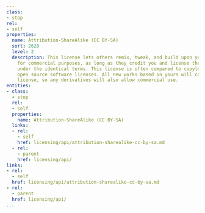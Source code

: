 ```yaml
---
class:
- stop
rel:
- self
properties:
  name: Attribution-ShareAlike (CC BY-SA)
  sort: 2628
  level: 2
  description: This license lets others remix, tweak, and build upon your work even
    for commercial purposes, as long as they credit you and license their new creations
    under the identical terms. This license is often compared to copyleft free and
    open source software licenses. All new works based on yours will carry the same
    license, so any derivatives will also allow commercial use.
entities:
- class:
  - stop
  rel:
  - self
  properties:
    name: Attribution-ShareAlike (CC BY-SA)
  links:
  - rel:
    - self
    href: licensing/api/attribution-sharealike-cc-by-sa.md
  - rel:
    - parent
    href: licensing/api/
links:
- rel:
  - self
  href: licensing/api/attribution-sharealike-cc-by-sa.md
- rel:
  - parent
  href: licensing/api/
...
```

